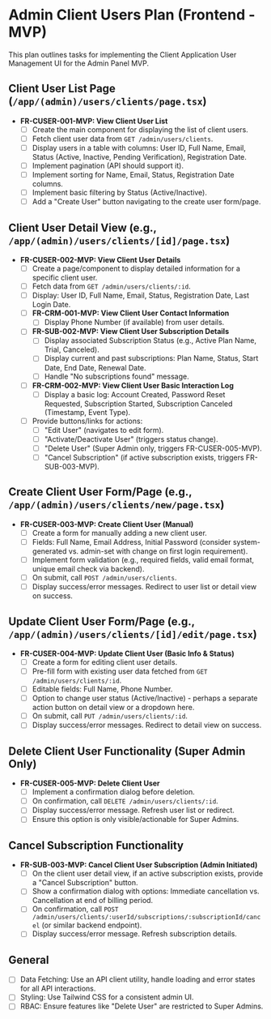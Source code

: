 # Admin Client Users Plan (Frontend - MVP)

This plan outlines tasks for implementing the Client Application User Management UI for the Admin Panel MVP.

## Client User List Page (`/app/(admin)/users/clients/page.tsx`)
- **FR-CUSER-001-MVP: View Client User List**
    - [ ] Create the main component for displaying the list of client users.
    - [ ] Fetch client user data from `GET /admin/users/clients`.
    - [ ] Display users in a table with columns: User ID, Full Name, Email, Status (Active, Inactive, Pending Verification), Registration Date.
    - [ ] Implement pagination (API should support it).
    - [ ] Implement sorting for Name, Email, Status, Registration Date columns.
    - [ ] Implement basic filtering by Status (Active/Inactive).
    - [ ] Add a "Create User" button navigating to the create user form/page.

## Client User Detail View (e.g., `/app/(admin)/users/clients/[id]/page.tsx`)
- **FR-CUSER-002-MVP: View Client User Details**
    - [ ] Create a page/component to display detailed information for a specific client user.
    - [ ] Fetch data from `GET /admin/users/clients/:id`.
    - [ ] Display: User ID, Full Name, Email, Status, Registration Date, Last Login Date.
    - [ ] **FR-CRM-001-MVP: View Client User Contact Information**
        - [ ] Display Phone Number (if available) from user details.
    - [ ] **FR-SUB-002-MVP: View Client User Subscription Details**
        - [ ] Display associated Subscription Status (e.g., Active Plan Name, Trial, Canceled).
        - [ ] Display current and past subscriptions: Plan Name, Status, Start Date, End Date, Renewal Date.
        - [ ] Handle "No subscriptions found" message.
    - [ ] **FR-CRM-002-MVP: View Client User Basic Interaction Log**
        - [ ] Display a basic log: Account Created, Password Reset Requested, Subscription Started, Subscription Canceled (Timestamp, Event Type).
    - [ ] Provide buttons/links for actions:
        - [ ] "Edit User" (navigates to edit form).
        - [ ] "Activate/Deactivate User" (triggers status change).
        - [ ] "Delete User" (Super Admin only, triggers FR-CUSER-005-MVP).
        - [ ] "Cancel Subscription" (if active subscription exists, triggers FR-SUB-003-MVP).

## Create Client User Form/Page (e.g., `/app/(admin)/users/clients/new/page.tsx`)
- **FR-CUSER-003-MVP: Create Client User (Manual)**
    - [ ] Create a form for manually adding a new client user.
    - [ ] Fields: Full Name, Email Address, Initial Password (consider system-generated vs. admin-set with change on first login requirement).
    - [ ] Implement form validation (e.g., required fields, valid email format, unique email check via backend).
    - [ ] On submit, call `POST /admin/users/clients`.
    - [ ] Display success/error messages. Redirect to user list or detail view on success.

## Update Client User Form/Page (e.g., `/app/(admin)/users/clients/[id]/edit/page.tsx`)
- **FR-CUSER-004-MVP: Update Client User (Basic Info & Status)**
    - [ ] Create a form for editing client user details.
    - [ ] Pre-fill form with existing user data fetched from `GET /admin/users/clients/:id`.
    - [ ] Editable fields: Full Name, Phone Number.
    - [ ] Option to change user status (Active/Inactive) - perhaps a separate action button on detail view or a dropdown here.
    - [ ] On submit, call `PUT /admin/users/clients/:id`.
    - [ ] Display success/error messages. Redirect to detail view on success.

## Delete Client User Functionality (Super Admin Only)
- **FR-CUSER-005-MVP: Delete Client User**
    - [ ] Implement a confirmation dialog before deletion.
    - [ ] On confirmation, call `DELETE /admin/users/clients/:id`.
    - [ ] Display success/error message. Refresh user list or redirect.
    - [ ] Ensure this option is only visible/actionable for Super Admins.

## Cancel Subscription Functionality
- **FR-SUB-003-MVP: Cancel Client User Subscription (Admin Initiated)**
    - [ ] On the client user detail view, if an active subscription exists, provide a "Cancel Subscription" button.
    - [ ] Show a confirmation dialog with options: Immediate cancellation vs. Cancellation at end of billing period.
    - [ ] On confirmation, call `POST /admin/users/clients/:userId/subscriptions/:subscriptionId/cancel` (or similar backend endpoint).
    - [ ] Display success/error message. Refresh subscription details.

## General
- [ ] Data Fetching: Use an API client utility, handle loading and error states for all API interactions.
- [ ] Styling: Use Tailwind CSS for a consistent admin UI.
- [ ] RBAC: Ensure features like "Delete User" are restricted to Super Admins.
